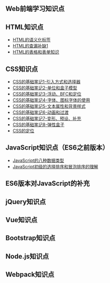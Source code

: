 Web前端学习知识点
---

## HTML知识点
- [HTML的语义化标签](https://naivecherry.github.io/HTML的语义化标签)
- [HTML的查漏补缺1](https://naivecherry.github.io/HTML的查漏补缺1)
- [HTML的表格和表单知识](https://naivecherry.github.io/HTML的表格和表单知识)

## CSS知识点
- [CSS的基础笔记1-引入方式和选择器](https://naivecherry.github.io/CSS的基础笔记1-引入方式和选择器)
- [CSS的基础笔记2-单位和盒子模型](https://naivecherry.github.io/CSS的基础笔记2-单位和盒子模型)
- [CSS的基础笔记3-浮动、BFC和定位](https://naivecherry.github.io/CSS的基础笔记3-浮动、BFC和定位)
- [CSS的基础笔记4-字体、图标字体的使用](https://naivecherry.github.io/CSS的基础笔记4-字体、图标字体的使用)
- [CSS的基础笔记5-文本属性和背景样式](https://naivecherry.github.io/CSS的基础笔记5-文本属性和背景样式)
- [CSS的基础笔记6-动画和过渡](https://naivecherry.github.io/CSS的基础笔记6-动画和过渡)
- [CSS的基础笔记7-变形、预设、补充](https://naivecherry.github.io/CSS的基础笔记7-变形、预设、补充)
- [CSS的基础笔记8-弹性盒子](https://naivecherry.github.io/CSS的基础笔记8-弹性盒子)
- [CSS的定位](https://naivecherry.github.io/CSS的定位)


## JavaScript知识点（ES6之前版本）
- <a href="https://naivecherry.github.io/JavaScript的八种数据类型">JavaScript的八种数据类型</a>
- [JavaScript初级的选择排序和冒泡排序的理解](https://naivecherry.github.io/JavaScript初级的选择排序和冒泡排序的理解)

## ES6版本对JavaScript的补充

## jQuery知识点

## Vue知识点

##  Bootstrap知识点

## Node.js知识点

## Webpack知识点









